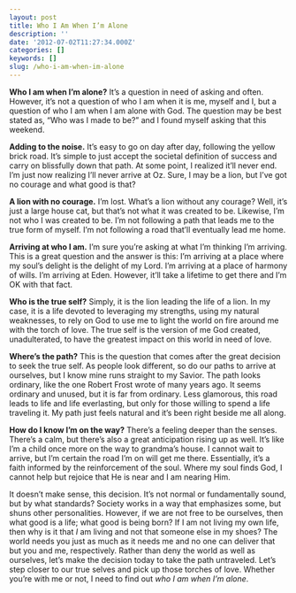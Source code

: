 ```yaml
---
layout: post
title: Who I Am When I’m Alone
description: ''
date: '2012-07-02T11:27:34.000Z'
categories: []
keywords: []
slug: /who-i-am-when-im-alone
---
```


**Who I am when I’m alone?** It’s a question in need of asking and often. However, it’s not a question of who I am when it is me, myself and I, but a question of who I am when I am alone with God. The question may be best stated as, “Who was I made to be?” and I found myself asking that this weekend.

**Adding to the noise.** It’s easy to go on day after day, following the yellow brick road. It’s simple to just accept the societal definition of success and carry on blissfully down that path. At some point, I realized it’ll never end. I’m just now realizing I’ll never arrive at Oz. Sure, I may be a lion, but I’ve got no courage and what good is that?

**A lion with no courage.** I’m lost. What’s a lion without any courage? Well, it’s just a large house cat, but that’s not what it was created to be. Likewise, I’m not who I was created to be. I’m not following a path that leads me to the true form of myself. I’m not following a road that’ll eventually lead me home.

**Arriving at who I am.** I’m sure you’re asking at what I’m thinking I’m arriving. This is a great question and the answer is this: I’m arriving at a place where my soul’s delight is the delight of my Lord. I’m arriving at a place of harmony of wills. I’m arriving at Eden. However, it’ll take a lifetime to get there and I’m OK with that fact.

**Who is the true self?** Simply, it is the lion leading the life of a lion. In my case, it is a life devoted to leveraging my strengths, using my natural weaknesses, to rely on God to use me to light the world on fire around me with the torch of love. The true self is the version of me God created, unadulterated, to have the greatest impact on this world in need of love.

**Where’s the path?** This is the question that comes after the great decision to seek the true self. As people look different, so do our paths to arrive at ourselves, but I know mine runs straight to my Savior. The path looks ordinary, like the one Robert Frost wrote of many years ago. It seems ordinary and unused, but it is far from ordinary. Less glamorous, this road leads to life and life everlasting, but only for those willing to spend a life traveling it. My path just feels natural and it’s been right beside me all along.

**How do I know I’m on the way?** There’s a feeling deeper than the senses. There’s a calm, but there’s also a great anticipation rising up as well. It’s like I’m a child once more on the way to grandma’s house. I cannot wait to arrive, but I’m certain the road I’m on will get me there. Essentially, it’s a faith informed by the reinforcement of the soul. Where my soul finds God, I cannot help but rejoice that He is near and I am nearing Him.

It doesn’t make sense, this decision. It’s not normal or fundamentally sound, but by what standards? Society works in a way that emphasizes some, but shuns other personalities. However, if we are not free to be ourselves, then what good is a life; what good is being born? If I am not living my own life, then why is it that _I_ am living and not that someone else in my shoes? The world needs you just as much as it needs me and no one can deliver that but you and me, respectively. Rather than deny the world as well as ourselves, let’s make the decision today to take the path untraveled. Let’s step closer to our true selves and pick up those torches of love. Whether you’re with me or not, I need to find out _who I am when I’m alone_.